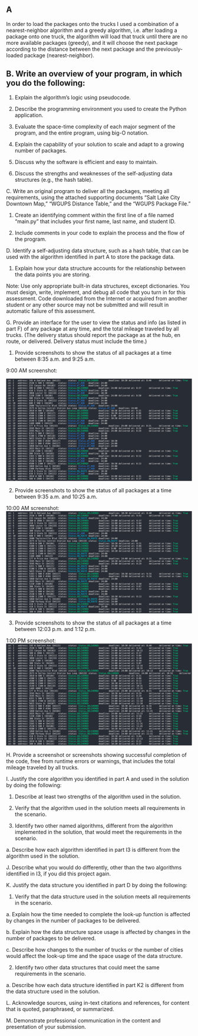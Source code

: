## A

In order to load the packages onto the trucks I used a combination of a
nearest-neighbor algorithm and a greedy algorithm, i.e. after loading a package
onto one truck, the algorithm will load that truck until there are no more
available packages (greedy), and it will choose the next package according to
the distance between the next package and the previously-loaded package
(nearest-neighbor).

## B. Write an overview of your program, in which you do the following:

1.  Explain the algorithm’s logic using pseudocode.

2.  Describe the programming environment you used to create the Python
    application.

3.  Evaluate the space-time complexity of each major segment of the program, and
    the entire program, using big-O notation.

4.  Explain the capability of your solution to scale and adapt to a growing
    number of packages.

5.  Discuss why the software is efficient and easy to maintain.

6.  Discuss the strengths and weaknesses of the self-adjusting data structures
    (e.g., the hash table).

C. Write an original program to deliver all the packages, meeting all
requirements, using the attached supporting documents “Salt Lake City Downtown
Map,” “WGUPS Distance Table,” and the “WGUPS Package File.”

1.  Create an identifying comment within the first line of a file named
    “main.py” that includes your first name, last name, and student ID.

2.  Include comments in your code to explain the process and the flow of the
    program.

D. Identify a self-adjusting data structure, such as a hash table, that can be
used with the algorithm identified in part A to store the package data.

1.  Explain how your data structure accounts for the relationship between the
    data points you are storing.

Note: Use only appropriate built-in data structures, except dictionaries. You
must design, write, implement, and debug all code that you turn in for this
assessment. Code downloaded from the Internet or acquired from another student
or any other source may not be submitted and will result in automatic failure of
this assessment.

G. Provide an interface for the user to view the status and info (as listed in
part F) of any package at any time, and the total mileage traveled by all
trucks. (The delivery status should report the package as at the hub, en route,
or delivered. Delivery status must include the time.)

1.  Provide screenshots to show the status of all packages at a time between
    8:35 a.m. and 9:25 a.m.

9:00 AM screenshot:

![](assets/9-00-status.png)

2.  Provide screenshots to show the status of all packages at a time between
    9:35 a.m. and 10:25 a.m.

10:00 AM screenshot:
![](assets/10-00-status.png)

3.  Provide screenshots to show the status of all packages at a time between
    12:03 p.m. and 1:12 p.m.

1:00 PM screenshot:
![](assets/13-00-status.png)

H. Provide a screenshot or screenshots showing successful completion of the
code, free from runtime errors or warnings, that includes the total mileage
traveled by all trucks.

I. Justify the core algorithm you identified in part A and used in the solution
by doing the following:

1.  Describe at least two strengths of the algorithm used in the solution.

2.  Verify that the algorithm used in the solution meets all requirements in the
    scenario.

3.  Identify two other named algorithms, different from the algorithm
    implemented in the solution, that would meet the requirements in the
    scenario.

a. Describe how each algorithm identified in part I3 is different from the
algorithm used in the solution.

J. Describe what you would do differently, other than the two algorithms
identified in I3, if you did this project again.

K. Justify the data structure you identified in part D by doing the following:

1.  Verify that the data structure used in the solution meets all requirements
    in the scenario.

a. Explain how the time needed to complete the look-up function is affected by
changes in the number of packages to be delivered.

b. Explain how the data structure space usage is affected by changes in the
number of packages to be delivered.

c. Describe how changes to the number of trucks or the number of cities would
affect the look-up time and the space usage of the data structure.

2.  Identify two other data structures that could meet the same requirements in
    the scenario.

a. Describe how each data structure identified in part K2 is different from the
data structure used in the solution.

L. Acknowledge sources, using in-text citations and references, for content that
is quoted, paraphrased, or summarized.

M. Demonstrate professional communication in the content and presentation of
your submission.
